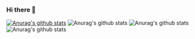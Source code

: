 ### Hi there 👋

<!--
**CaioEichembergueDeveloper/CaioEichembergueDeveloper** is a ✨ _special_ ✨ repository because its `README.md` (this file) appears on your GitHub profile.

Here are some ideas to get you started:

- 🔭 I’m currently working on ...
- 🌱 I’m currently learning ...
- 👯 I’m looking to collaborate on ...
- 🤔 I’m looking for help with ...
- 💬 Ask me about ...
- 📫 How to reach me: ...
- 😄 Pronouns: ...
- ⚡ Fun fact: ...
-->

[![Anurag's github stats](https://github-readme-stats.vercel.app/api?username=CaioEichembergueDeveloper)](https://github.com/CaioEichembergueDeveloper/github-readme-stats)
![Anurag's github stats](https://github-readme-stats.vercel.app/api?username=CaioEichembergueDeveloper&count_private=true)
![Anurag's github stats](https://github-readme-stats.vercel.app/api?username=CaioEichembergueDeveloper&show_icons=true)
![Anurag's github stats](https://github-readme-stats.vercel.app/api?username=CaioEichembergueDeveloper&show_icons=true&theme=radical)
